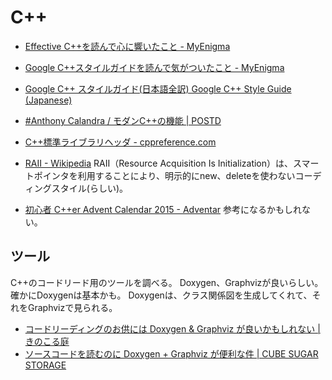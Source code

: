 # C++



* [Effective C++を読んで心に響いたこと - MyEnigma](https://myenigma.hatenablog.com/entry/2015/05/10/184719)
* [Google C++スタイルガイドを読んで気がついたこと - MyEnigma](https://myenigma.hatenablog.com/entry/20140812/1407817246)

* [Google C++ スタイルガイド(日本語全訳) Google C++ Style Guide (Japanese)](https://ttsuki.github.io/styleguide/cppguide.ja.html#C++_Version)
* [#Anthony Calandra / モダンC++の機能 | POSTD](https://postd.cc/modern-cpp-features/)
* [C++標準ライブラリヘッダ - cppreference.com](https://ja.cppreference.com/w/cpp/header)
* [RAII - Wikipedia](https://ja.wikipedia.org/wiki/RAII) RAII（Resource Acquisition Is Initialization）は、スマートポインタを利用することにより、明示的にnew、deleteを使わないコーディングスタイル(らしい)。
* [初心者 C++er Advent Calendar 2015 - Adventar](https://adventar.org/calendars/922) 参考になるかもしれない。

## ツール

C++のコードリード用のツールを調べる。
Doxygen、Graphvizが良いらしい。確かにDoxygenは基本かも。
Doxygenは、クラス関係図を生成してくれて、それをGraphvizで見られる。

* [コードリーディングのお供には Doxygen & Graphviz が良いかもしれない | きのこる庭](http://kinokoru.jp/archives/399)
* [ソースコードを読むのに Doxygen + Graphviz が便利な件 | CUBE SUGAR STORAGE](https://momijiame.tumblr.com/post/23166110981/%E3%82%BD%E3%83%BC%E3%82%B9%E3%82%B3%E3%83%BC%E3%83%89%E3%82%92%E8%AA%AD%E3%82%80%E3%81%AE%E3%81%AB-doxygen-graphviz-%E3%81%8C%E4%BE%BF%E5%88%A9%E3%81%AA%E4%BB%B6)
